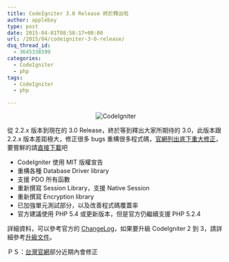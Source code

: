 ```yaml
---
title: CodeIgniter 3.0 Release 終於釋出啦
author: appleboy
type: post
date: 2015-04-01T08:58:17+00:00
url: /2015/04/codeigniter-3-0-release/
dsq_thread_id:
  - 3645338599
categories:
  - CodeIgniter
  - php
tags:
  - CodeIgniter
  - php

---
```

<div style="margin:0 auto; text-align:center">
  <img src="https://i1.wp.com/farm5.static.flickr.com/4139/4928689646_4309e16e13_o.png?w=840&#038;ssl=1" alt="CodeIgniter" data-recalc-dims="1" />
</div>

從 2.2.x 版本到現在的 3.0 Release，終於等到釋出大家所期待的 3.0，此版本跟 2.2.x 版本差距極大，修正很多 bugs 重構很多程式碼，[官網列出底下重大修正][1]，要嘗鮮的請[直接下載][2]吧

  * CodeIgniter 使用 MIT 版權宣告
  * 重構各種 Database Driver library
  * 支援 PDO 所有函數
  * 重新撰寫 Session Library，支援 Native Session
  * 重新撰寫 Encryption library
  * 已加強單元測試部分，以及改善程式碼覆蓋率
  * 官方建議使用 PHP 5.4 或更新版本，但是官方仍繼續支援 PHP 5.2.4

詳細資料，可以參考官方的 [ChangeLog][3]，如果要升級 CodeIgniter 2 到 3，請詳細參考[升級文件][4]。

ＰＳ：[台灣官網][5]部分近期內會修正

 [1]: http://forum.codeigniter.com/thread-1657.html
 [2]: http://codeigniter.org.tw/downloads/file/CodeIgniter_3.0.0
 [3]: http://www.codeigniter.org.tw/userguide3/changelog.html
 [4]: http://www.codeigniter.org.tw/userguide3/installation/upgrade_300.html
 [5]: http://codeigniter.org.tw/